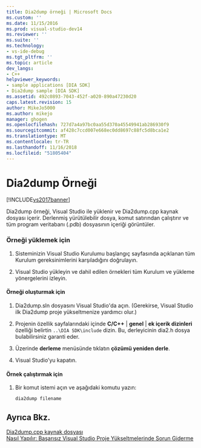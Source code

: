 ```yaml
---
title: Dia2dump örneği | Microsoft Docs
ms.custom: ''
ms.date: 11/15/2016
ms.prod: visual-studio-dev14
ms.reviewer: ''
ms.suite: ''
ms.technology:
- vs-ide-debug
ms.tgt_pltfrm: ''
ms.topic: article
dev_langs:
- C++
helpviewer_keywords:
- sample applications [DIA SDK]
- Dia2dump sample [DIA SDK]
ms.assetid: 492c0893-7043-452f-a020-890a47230d20
caps.latest.revision: 15
author: MikeJo5000
ms.author: mikejo
manager: ghogen
ms.openlocfilehash: 727d7a4a97bc0aa55d370a45549941ab286930f9
ms.sourcegitcommit: af428c7ccd007e668ec0dd8697c88fc5d8bca1e2
ms.translationtype: MT
ms.contentlocale: tr-TR
ms.lasthandoff: 11/16/2018
ms.locfileid: "51805404"
---
```

# <a name="dia2dump-sample"></a>Dia2dump Örneği
[!INCLUDE[vs2017banner](../../includes/vs2017banner.md)]

Dia2dump örneği, Visual Studio ile yüklenir ve Dia2dump.cpp kaynak dosyası içerir. Derlenmiş yürütülebilir dosya, komut satırından çalıştırır ve tüm program veritabanı (.pdb) dosyasının içeriği görüntüler.  
  
### <a name="to-install-the-sample"></a>Örneği yüklemek için  
  
1.  Sisteminizin Visual Studio Kurulumu başlangıç sayfasında açıklanan tüm Kurulum gereksinimlerini karşıladığını doğrulayın.  
  
2.  Visual Studio yükleyin ve dahil edilen örnekleri tüm Kurulum ve yükleme yönergelerini izleyin.  
  
#### <a name="to-build-the-sample"></a>Örneği oluşturmak için  
  
1.  Dia2dump.sln dosyasını Visual Studio'da açın. (Gerekirse, Visual Studio ilk Dia2dump proje yükseltmenize yardımcı olur.)  
  
2.  Projenin özellik sayfalarındaki içinde **C/C++** &#124; **genel** &#124; **ek içerik dizinleri** özelliği belirtin `..\DIA SDK\include` dizin. Bu, derleyicinin dia2.h dosya bulabilirsiniz garanti eder.  
  
3.  Üzerinde **derleme** menüsünde tıklatın **çözümü yeniden derle**.  
  
4.  Visual Studio’yu kapatın.  
  
#### <a name="to-run-the-sample"></a>Örnek çalıştırmak için  
  
1.  Bir komut istemi açın ve aşağıdaki komutu yazın:  
  
    ```  
    dia2dump filename  
    ```  
  
## <a name="see-also"></a>Ayrıca Bkz.  
 [Dia2dump.cpp kaynak dosyası](../../debugger/debug-interface-access/dia2dump-cpp-source-file.md)   
 [Nasıl Yapılır: Başarısız Visual Studio Proje Yükseltmelerinde Sorun Giderme](../../porting/how-to-troubleshoot-unsuccessful-visual-studio-project-upgrades.md)



